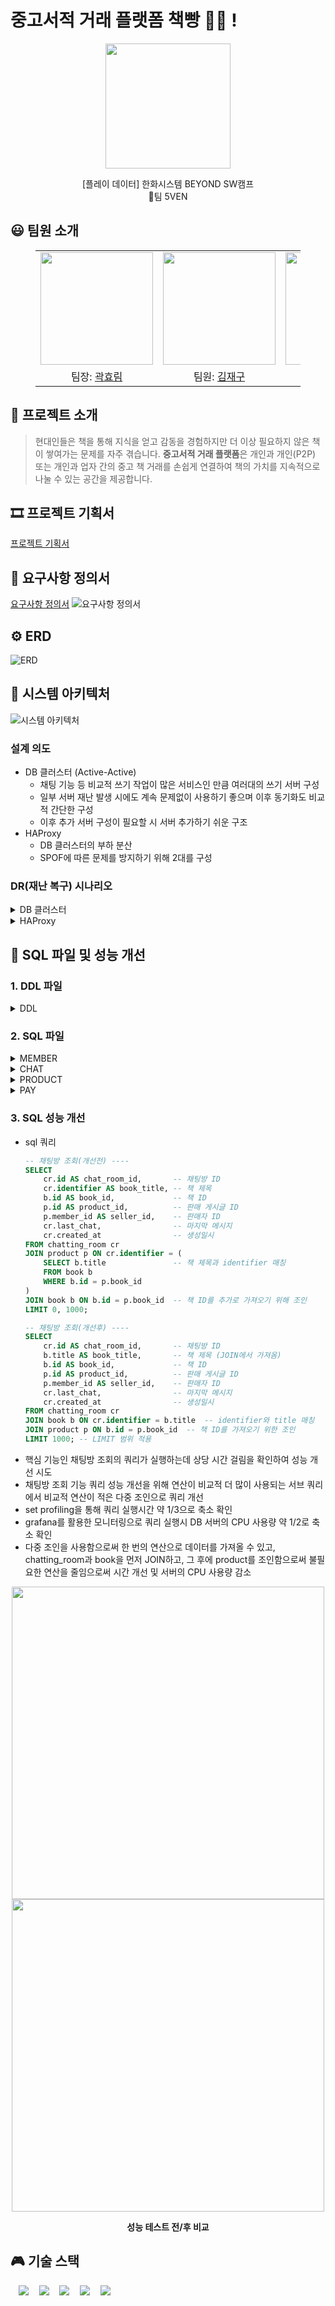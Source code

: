 # 중고서적 거래 플랫폼 책빵 📖🍞 !
<p align="middle" style="margin: 0; padding: 0;">
  <img width="200px" src="./assets/image/5ven icon.png">
</p>

<p align="middle">
[플레이 데이터] 한화시스템 BEYOND SW캠프
<br>🥪팀 5VEN
</p>

## 😃 팀원 소개

<figure>
    <table>
      <tr>
        <td align="center"><img src="./img/샌드위치.png" width="180px"/></td>
        <td align="center"><img src="./img/식빵.png" width="180px"/></td>
        <td align="center"><img src="./img/반죽.png" width="180px"/></td>
	<td align="center"><img src="./img/밀가루.png" width="180px"/></td>
        <td align="center"><img src="./img/밀.png" width="180px"/></td>
      </tr>
      <tr>
        <td align="center">팀장: <a href="https://github.com/daydeiday">곽효림</a></td>
        <td align="center">팀원: <a href="https://github.com/wkdlrn">김재구</a></td>
        <td align="center">팀원: <a href="https://github.com/ChangeunLim" >임찬근</a></td>
        <td align="center">팀장: <a href="https://github.com/InukChoi">최인욱</a></td>
	<td align="center">팀원: <a href="https://github.com/choi-won-ik" >최원익</a></td>
      </tr>
    </table>
</figure>


## 📝 프로젝트 소개

> 현대인들은 책을 통해 지식을 얻고 감동을 경험하지만 더 이상 필요하지 않은 책이 쌓여가는 문제를 자주 겪습니다. **중고서적 거래 플랫폼**은 개인과 개인(P2P) 또는 개인과 업자 간의 중고 책 거래를 손쉽게 연결하여 책의 가치를 지속적으로 나눌 수 있는 공간을 제공합니다.



## 🎞 프로젝트 기획서
[프로젝트 기획서](https://github.com/beyond-sw-camp/be12-1st-5ven-bread_book/blob/kjg/assets/5%EC%A1%B0_%ED%94%84%EB%A1%9C%EC%A0%9D%ED%8A%B8_%EA%B8%B0%ED%9A%8D%EC%84%9C_%EC%B5%9C%EC%A2%85.pdf)

## 📂 요구사항 정의서 
[요구사항 정의서](./assets/5조_요구사항%20정의서.pdf)
![요구사항 정의서](./assets/image/요구사항%20정의서.png)
<br>

## ⚙️ ERD
![ERD](./assets/image/5ven%20ERD.png)
<br>

## 🔀 시스템 아키텍처
![시스템 아키텍처](./assets/image/sa.png)
<br>
### 설계 의도
- DB 클러스터 (Active-Active)
  - 채팅 기능 등 비교적 쓰기 작업이 많은 서비스인 만큼 여러대의 쓰기 서버 구성
  - 일부 서버 재난 발생 시에도 계속 문제없이 사용하기 좋으며 이후 동기화도 비교적 간단한 구성
  - 이후 추가 서버 구성이 필요할 시 서버 추가하기 쉬운 구조
- HAProxy
    - DB 클러스터의 부하 분산
    - SPOF에 따른 문제를 방지하기 위해 2대를 구성
### DR(재난 복구) 시나리오
<details>
<summary>DB 클러스터</summary>
<div markdown="1">

- 1대 장애 시
  - HAProxy에서 wsrep_local_state 값을 확인하여 장애 확인하고 해당 노드 차단
  - 노드 복구 후 MySQL을 다시 실행하여 클러스터에 재참여
  - 복구된 노드는 클러스터로 자동 동기화 됨
  - 이후 HAProxy에서 다시 해당 노드 복구
- 2대 장애 시
  - HAProxy에서 wsrep_local_state 값을 확인하여 장애 확인하고 해당 노드들 차단
  - 남아있는 노드에서 Primary Component를 수동으로 복구
  - 복구된 노드 하나를 Primary Component에 합류시킴
  - 이후 HAProxy에서 다시 해당 노드들 복구
- 3대 장애 시
  - 가장 최근에 종료되었거나 상태가 최신인 노드를 찾아 복구.
  - 해당 노드를 기반으로 클러스터를 부트스트랩
  - 부트스트랩된 노드가 정상 동작하면 다른 노드들을 클러스터에 다시 추가
  - 최신 백업을 사용해 클러스터를 초기화
  - HAProxy에서 다시 세 노드들 연결
  - 추가적으로 데이터 유실을 최대한 방지하기 위해 주기적인 클러스터 백업 및 자동화된 복구 스크립트 준비
  - 전체 장애 발생을 최대한 방지하기 위해 노드들을 서로 다른 데이터센터에 분산 배치
</div>
</details>

<details>
<summary>HAProxy</summary>
<div markdown="1">

- keepalived를 사용하여 Active-standby 상태로 공유된 가상 IP를 이용하여 접속
- 주 HAProxy가 응답하지 않을 경우 예비 HAProxy로 VIP를 자동 전환
- 장애 복구 후 VIP가 다시 Primary HAProxy로 돌아오도록 설정
- 추가로 HAProxy 설정 파일을 주기적으로 동기화 하여 동일한 환경 유지
- 혹은 글로벌 서버 로드밸런싱을 사용하여 다중 지역 HAProxy를 사용
</div>
</details>

## 🔎 SQL 파일 및 성능 개선
### 1. DDL 파일

<details>
<summary>DDL</summary>
<div markdown="1">

- [ddl.sql](./assets/sql/ddl.sql)

</div>
</details>

### 2. SQL 파일



<details>
<summary>MEMBER</summary>
<div markdown="1">

- [member.sql](./assets/sql/member.sql)

</div>
</details>

<details>
<summary>CHAT</summary>
<div markdown="1">

- [chat.sql](./assets/sql/chatting.sql)

</div>
</details>


<details>
<summary>PRODUCT</summary>
<div markdown="1">

- [product.sql](./assets/sql/product.sql)

</div>
</details>


<details>
<summary>PAY</summary>
<div markdown="1">

- [pay.sql](./assets/sql/payment.sql)

</div>
</details>




### 3. SQL 성능 개선
- sql 쿼리
  ```sql
  -- 채팅방 조회(개선전) ----
  SELECT 
      cr.id AS chat_room_id,       -- 채팅방 ID
      cr.identifier AS book_title, -- 책 제목
      b.id AS book_id,             -- 책 ID
      p.id AS product_id,          -- 판매 게시글 ID
      p.member_id AS seller_id,    -- 판매자 ID
      cr.last_chat,                -- 마지막 메시지
      cr.created_at                -- 생성일시
  FROM chatting_room cr
  JOIN product p ON cr.identifier = (
      SELECT b.title               -- 책 제목과 identifier 매칭
      FROM book b 
      WHERE b.id = p.book_id
  )
  JOIN book b ON b.id = p.book_id  -- 책 ID를 추가로 가져오기 위해 조인
  LIMIT 0, 1000;

  -- 채팅방 조회(개선후) ----
  SELECT 
      cr.id AS chat_room_id,       -- 채팅방 ID
      b.title AS book_title,       -- 책 제목 (JOIN에서 가져옴)
      b.id AS book_id,             -- 책 ID
      p.id AS product_id,          -- 판매 게시글 ID
      p.member_id AS seller_id,    -- 판매자 ID
      cr.last_chat,                -- 마지막 메시지
      cr.created_at                -- 생성일시
  FROM chatting_room cr
  JOIN book b ON cr.identifier = b.title  -- identifier와 title 매칭
  JOIN product p ON b.id = p.book_id  -- 책 ID를 가져오기 위한 조인
  LIMIT 1000; -- LIMIT 범위 적용
  ```
- 핵심 기능인 채팅방 조회의 쿼리가 실행하는데 상당 시간 걸림을 확인하여 성능 개선 시도
- 채팅방 조회 기능 쿼리 성능 개선을 위해 연산이 비교적 더 많이 사용되는 서브 쿼리에서 비교적 연산이 적은 다중 조인으로 쿼리 개선
- set profiling을 통해 쿼리 실행시간 약 1/3으로 축소 확인
- grafana를 활용한 모니터링으로 쿼리 실행시 DB 서버의 CPU 사용량 약 1/2로 축소 확인
- 다중 조인을 사용함으로써 한 번의 연산으로 데이터를 가져올 수 있고, chatting_room과 book을 먼저 JOIN하고, 그 후에 product를 조인함으로써 불필요한 연산을 줄임으로써 시간 개선 및 서버의 CPU 사용량 감소
  
<p align="middle" style="margin: 0; padding: 0;">
  <img width="500px" src="./assets/image/5ven성능개선1.png">
</p>
<p align="middle" style="margin: 0; padding: 0;">
  <img width="500px" src="./assets/image/5ven 성능개선 2.png">
</p>
<p align="middle">
  <strong>성능 테스트 전/후 비교
</p>

## 🎮 기술 스택
&nbsp;&nbsp;&nbsp;&nbsp;<img src="https://img.shields.io/badge/GitHub-181717?style=flat&logo=GitHub&logoColor=white&color=black"></a>
&nbsp;&nbsp;&nbsp;&nbsp;<img src="https://img.shields.io/badge/Git-F05032?style=flat&logo=Git&logoColor=white&color=ffa500"></a>
&nbsp;&nbsp;&nbsp;&nbsp;<img src="https://img.shields.io/badge/MariaDB-003545?style=flat&logo=MariaDB&logoColor=white"></a>
&nbsp;&nbsp;&nbsp;&nbsp;<img src="https://img.shields.io/badge/Grafana-%23F46800.svg?style=flat&logo=grafana&logoColor=white"></a>
&nbsp;&nbsp;&nbsp;&nbsp;<img src="https://img.shields.io/badge/Prometheus-E6522C?style=flat&logo=Prometheus&logoColor=white"></a>
<br>